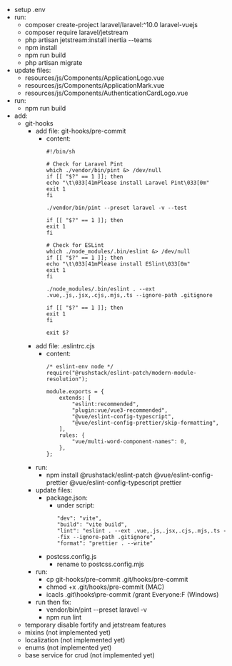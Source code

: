 - setup .env
- run:
    - composer create-project laravel/laravel:^10.0 laravel-vuejs
    - composer require laravel/jetstream
    - php artisan jetstream:install inertia --teams
    - npm install
    - npm run build
    - php artisan migrate
- update files:
    - resources/js/Components/ApplicationLogo.vue
    - resources/js/Components/ApplicationMark.vue
    - resources/js/Components/AuthenticationCardLogo.vue
- run:
    - npm run build
- add:
    - git-hooks
        - add file: git-hooks/pre-commit
            - content:
                ```
                #!/bin/sh

                # Check for Laravel Pint
                which ./vendor/bin/pint &> /dev/null
                if [[ "$?" == 1 ]]; then
                echo "\t\033[41mPlease install Laravel Pint\033[0m"
                exit 1
                fi

                ./vendor/bin/pint --preset laravel -v --test

                if [[ "$?" == 1 ]]; then
                exit 1
                fi

                # Check for ESLint
                which ./node_modules/.bin/eslint &> /dev/null
                if [[ "$?" == 1 ]]; then
                echo "\t\033[41mPlease install ESlint\033[0m"
                exit 1
                fi

                ./node_modules/.bin/eslint . --ext .vue,.js,.jsx,.cjs,.mjs,.ts --ignore-path .gitignore

                if [[ "$?" == 1 ]]; then
                exit 1
                fi

                exit $?
                ```
        - add file: .eslintrc.cjs
            - content:
                ```
                /* eslint-env node */
                require("@rushstack/eslint-patch/modern-module-resolution");

                module.exports = {
                    extends: [
                        "eslint:recommended",
                        "plugin:vue/vue3-recommended",
                        "@vue/eslint-config-typescript",
                        "@vue/eslint-config-prettier/skip-formatting",
                    ],
                    rules: {
                        "vue/multi-word-component-names": 0,
                    },
                };
                ```
        - run:
            - npm install @rushstack/eslint-patch @vue/eslint-config-prettier @vue/eslint-config-typescript prettier
        - update files:
            - package.json:
                - under script:
                    ```
                    "dev": "vite",
                    "build": "vite build",
                    "lint": "eslint . --ext .vue,.js,.jsx,.cjs,.mjs,.ts --fix --ignore-path .gitignore",
                    "format": "prettier . --write"
                    ```
            - postcss.config.js
                - rename to postcss.config.mjs
        - run:
            - cp git-hooks/pre-commit .git/hooks/pre-commit
            - chmod +x .git/hooks/pre-commit (MAC)
            - icacls .git\hooks\pre-commit /grant Everyone:F (Windows)
        - run then fix:
            - vendor/bin/pint --preset laravel -v
            - npm run lint
    - temporary disable fortify and jetstream features
    - mixins (not implemented yet)
    - localization (not implemented yet)
    - enums (not implemented yet)
    - base service for crud (not implemented yet)
